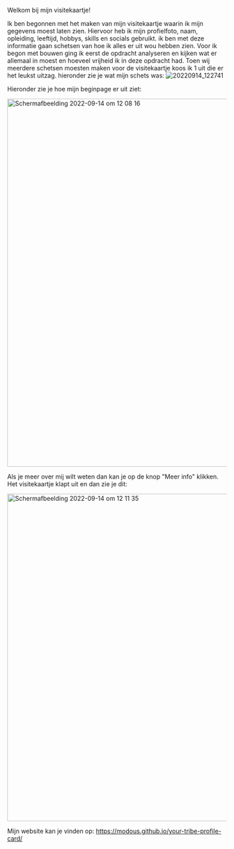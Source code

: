 Welkom bij mijn visitekaartje!


Ik ben begonnen met het maken van mijn visitekaartje waarin ik mijn gegevens moest laten zien. Hiervoor heb ik mijn profielfoto, naam, opleiding, leeftijd, hobbys, skills en socials gebruikt. ik ben met deze informatie gaan schetsen van hoe ik alles er uit wou hebben zien. Voor ik begon met bouwen ging ik eerst de opdracht analyseren en kijken wat er allemaal in moest en hoeveel vrijheid ik in deze opdracht had. Toen wij meerdere schetsen moesten maken voor de visitekaartje koos ik 1 uit die er het leukst uitzag.
hieronder zie je wat mijn schets was:
![20220914_122741](https://user-images.githubusercontent.com/34092733/190130909-6d65a557-9218-477c-b924-29ad733a0044.jpg)

Hieronder zie je hoe mijn beginpage er uit ziet:

<img width="844" alt="Schermafbeelding 2022-09-14 om 12 08 16" src="https://user-images.githubusercontent.com/34092733/190126350-115456a7-1988-4655-a511-a63cf8b655ad.png">


Als je meer over mij wilt weten dan kan je op de knop "Meer info" klikken.
Het visitekaartje klapt uit en dan zie je dit:

<img width="751" alt="Schermafbeelding 2022-09-14 om 12 11 35" src="https://user-images.githubusercontent.com/34092733/190127016-d211253c-2606-426c-a621-3c2586de5b0d.png">


Mijn website kan je vinden op: https://modous.github.io/your-tribe-profile-card/
